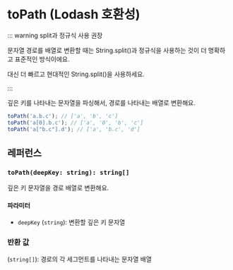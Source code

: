 # toPath (Lodash 호환성)

::: warning split과 정규식 사용 권장

문자열 경로를 배열로 변환할 때는 String.split()과 정규식을 사용하는 것이 더 명확하고 표준적인 방식이에요.

대신 더 빠르고 현대적인 String.split()을 사용하세요.

:::

깊은 키를 나타내는 문자열을 파싱해서, 경로를 나타내는 배열로 변환해요.

```typescript
toPath('a.b.c'); // ['a', 'b', 'c']
toPath('a[0].b.c'); // ['a', '0', 'b', 'c']
toPath('a["b.c"].d'); // ['a', 'b.c', 'd']
```

## 레퍼런스

### `toPath(deepKey: string): string[]`

깊은 키 문자열을 경로 배열로 변환해요.

#### 파라미터

- `deepKey` (`string`): 변환할 깊은 키 문자열

### 반환 값

(`string[]`): 경로의 각 세그먼트를 나타내는 문자열 배열

